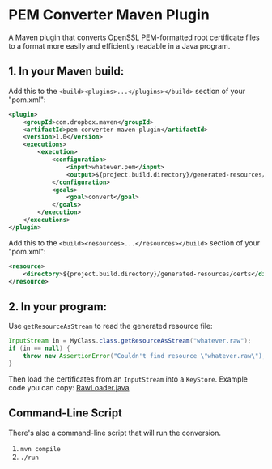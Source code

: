 # PEM Converter Maven Plugin

A Maven plugin that converts OpenSSL PEM-formatted root certificate files to a format more easily and efficiently readable in a Java program.

## 1. In your Maven build:

Add this to the `<build><plugins>...</plugins></build>` section of your "pom.xml":

```xml
<plugin>
    <groupId>com.dropbox.maven</groupId>
    <artifactId>pem-converter-maven-plugin</artifactId>
    <version>1.0</version>
    <executions>
        <execution>
            <configuration>
                <input>whatever.pem</input>
                <output>${project.build.directory}/generated-resources/certs/whatever.raw</output>
            </configuration>
            <goals>
                <goal>convert</goal>
            </goals>
        </execution>
    </executions>
</plugin>
```

Add this to the `<build><resources>...</resources></build>` section of your "pom.xml":

```xml
<resource>
    <directory>${project.build.directory}/generated-resources/certs</directory>
</resource>
```

## 2. In your program: 

Use `getResourceAsStream` to read the generated resource file:

```java
InputStream in = MyClass.class.getResourceAsStream("whatever.raw");
if (in == null) {
    throw new AssertionError("Couldn't find resource \"whatever.raw\");
}
```

Then load the certificates from an `InputStream` into a `KeyStore`.  Example code you can copy: [RawLoader.java](src/com/dropbox/maven/pem_converter/RawLoader.java)

## Command-Line Script

There's also a command-line script that will run the conversion.

1. `mvn compile`
2. `./run`

